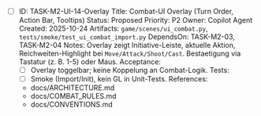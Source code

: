 - [ ] ID: TASK-M2-UI-14-Overlay
  Title: Combat-UI Overlay (Turn Order, Action Bar, Tooltips)
  Status: Proposed
  Priority: P2
  Owner: Copilot Agent
  Created: 2025-10-24
  Artifacts: `game/scenes/ui_combat.py`, `tests/smoke/test_ui_combat_import.py`
  DependsOn: TASK-M2-03, TASK-M2-04
  Notes:
  Overlay zeigt Initiative-Leiste, aktuelle Aktion, Reichweiten-Highlight bei `Move/Attack/Shoot/Cast`. Bestaetigung via Tastatur (z. B. 1-5) oder Maus.
  Acceptance:
  - [ ] Overlay toggelbar; keine Koppelung an Combat-Logik.
  Tests:
  - [ ] Smoke (Import/Init), kein GL in Unit-Tests.
  References:
  - docs/ARCHITECTURE.md
  - docs/COMBAT_RULES.md
  - docs/CONVENTIONS.md
